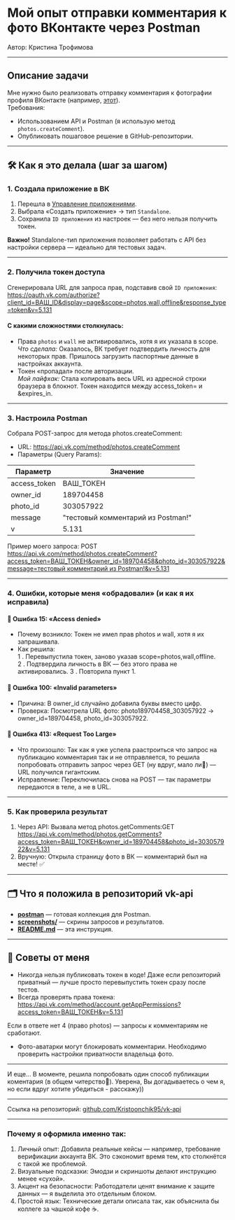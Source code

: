 # Мой опыт отправки комментария к фото ВКонтакте через Postman

Автор: Кристина Трофимова  

---

## Описание задачи  
Мне нужно было реализовать отправку комментария к фотографии профиля ВКонтакте (например, [этот](https://vk.com/apps?act=manage)).  
Требования:  
- Использованием API и Postman (я использую метод `photos.createComment`).  
- Опубликовать пошаговое решение в GitHub-репозитории.  

---

## 🛠️ Как я это делала (шаг за шагом)  

### 1. Создала приложение в ВК  
1. Перешла в [Управление приложениями](https://vk.com/apps?act=manage).  
2. Выбрала «Создать приложение» → тип `Standalone`.  
3. Сохранила `ID приложения` из настроек — без него нельзя получить токен.  

**Важно!** Standalone-тип приложения позволяет работать с API без настройки сервера — идеально для тестовых задач.  

---

### 2. Получила токен доступа  
Сгенерировала URL для запроса прав, подставив свой `ID приложения`: https://oauth.vk.com/authorize?client_id=ВАШ_ID&display=page&scope=photos,wall,offline&response_type=token&v=5.131

#### С какими сложностями столкнулась:  
- Права `photos` и `wall` не активировались, хотя я их указала в scope.  
  *Что сделала:* Оказалось, ВК требует подтвердить личность для некоторых прав. Пришлось загрузить паспортные данные в настройках аккаунта.  
- Токен «пропадал» после авторизации.  
  *Мой лайфхак:* Стала копировать весь URL из адресной строки браузера в блокнот. Токен находится между access_token= и &expires_in.  

---

### 3. Настроила Postman  
Собрала POST-запрос для метода photos.createComment:  
- URL: https://api.vk.com/method/photos.createComment  
- Параметры (Query Params):  

| Параметр      | Значение                          |  
|---------------|-----------------------------------|  
| access_token  | ВАШ_ТОКЕН                         |
| owner_id      | 189704458                         |  
| photo_id      | 303057922                         |  
| message       |"тестовый комментарий из Postman!" |    
| v             | 5.131                             |  

Пример моего запроса: POST  [https://api.vk.com/method/photos.createComment?access_token=ВАШ_ТОКЕН&owner_id=189704458&photo_id=303057922&message=тестовый комментарий из Postman!&v=5.131](https://api.vk.com/method/photos.createComment?access_token=ВАШ_ТОКЕН&owner_id=189704458&photo_id=303057922&message=тестовый+комментарий+из+Postman!&v=5.131)

---

### 4. Ошибки, которые меня «обрадовали» (и как я их исправила)  

#### 🔴 Ошибка 15: «Access denied»  
- Почему возникло: Токен не имел прав photos и wall, хотя я их запрашивала.  
- Как решила:  
  1 . Перевыпустила токен, заново указав scope=photos,wall,offline.  
  2 . Подтвердила личность в ВК — без этого права не активировались. 
  3 . Повторила пункт 1. 

#### 🔴 Ошибка 100: «Invalid parameters»  
- Причина: В owner_id случайно добавила буквы вместо цифр.  
- Проверка: Посмотрела URL фото: photo189704458_303057922 → owner_id=189704458, photo_id=303057922.  

#### 🔴 Ошибка 413: «Request Too Large»  
- Что произошло: Так как я уже успела раастроиться что запрос на публикацию комментария так и не отправляется, то решила попробовать  отправить запрос через GET (ну вдруг, мало ли🤭) — URL получился гигантским.  
- Исправление: Переключилась снова на POST — так параметры передаются в теле, а не в URL.
---

### 5. Как проверила результат  
1. Через API: Вызвала метод photos.getComments:GET https://api.vk.com/method/photos.getComments?access_token=ВАШ_ТОКЕН&owner_id=189704458&photo_id=303057922&v=5.131
2. Вручную: Открыла страницу фото в ВК — комментарий был на месте! ✅ 


---

## 🗂️ Что я положила в репозиторий vk-api 
- [**postman**](https://github.com/user-attachments/files/18775277/TZ.postman_collection.json) — готовая коллекция для Postman.  
- [**screenshots/**](screenshots/) — скрины запросов и результатов.
- [**README.md**](README.md) — эта инструкция.

---

## 🔐 Советы от меня  
- Никогда нельзя публиковать токен в коде! Даже если репозиторий приватный — лучше просто перевыпустить токен сразу после тестов.  
- Всегда проверять права токена: https://api.vk.com/method/account.getAppPermissions?access_token=ВАШ_ТОКЕН&v=5.131

 Если в ответе нет 4 (право photos) — запросы к комментариям не сработают.  
- Фото-аватарки могут блокировать комментарии. Необходимо проверить настройки приватности владельца фото.  

---
И еще...
В моменте, решила попробовать один способ публикации коментария (в общем читерство🙈). Уверена, Вы догадываетесь о чем я, но если вдруг хотите убедиться - расскажу))

---

Ссылка на репозиторий: [github.com/Kristoonchik95/vk-api](https://github.com/Kristoonchik95/vk-api)  


 

---

### Почему я оформила именно так:  
1. Личный опыт: Добавила реальные кейсы — например, требование верификации аккаунта ВК. Это сэкономит время тем, кто столкнётся с такой же проблемой.  
2. Визуальные подсказки: Эмодзи и скриншоты делают инструкцию менее «сухой».  
3. Акцент на безопасности: Работодатели ценят внимание к защите данных — я выделила это отдельным блоком.  
4. Простой язык: Технические детали описала так, как объяснила бы коллеге за чашкой кофе ☕.



